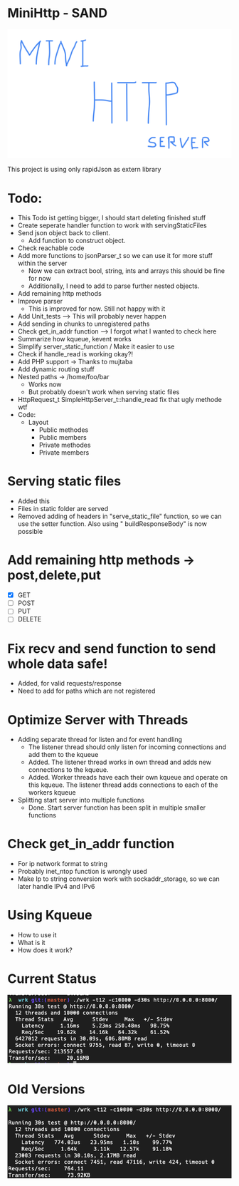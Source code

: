 # MiniHttp - SAND

![](/img/mini.png)

This project is using only rapidJson as extern library

# Todo:
  - This Todo ist getting bigger, I should start deleting finished stuff
  - Create seperate handler function to work with servingStaticFiles
  - Send json object back to client.
    - Add function to construct object.
  - Check reachable code
  - Add more functions to jsonParser_t so we can use it for more stuff within the server
    - Now we can extract bool, string, ints and arrays this should be fine for now
    - Additionally, I need to add to parse further nested objects.
  - Add remaining http methods
  - Improve parser
    - This is improved for now. Still not happy with it
  - Add Unit_tests --> This will probably never happen
  - Add sending in chunks to unregistered paths
  - Check get_in_addr function --> I forgot what I wanted to check here
  - Summarize how kqueue, kevent works
  - Simplify server_static_function / Make it easier to use
  - Check if handle_read is working okay?!
  - Add PHP support -> Thanks to mujtaba
  - Add dynamic routing stuff
  - Nested paths -> /home/foo/bar
    - Works now
    - But probably doesn't work when serving static files
  - HttpRequest_t SimpleHttpServer_t::handle_read fix that ugly methode wtf
  - Code:
    - Layout
      - Public methodes
      - Public members
      - Private methodes
      - Private members


# Serving static files

- Added this
- Files in static folder are served
- Removed adding of headers in "serve_static_file" function, so we can use the setter function. Also using "
  buildResponseBody" is now possible

# Add remaining http methods -> post,delete,put
  - [x] GET
  - [ ] POST
  - [ ] PUT
  - [ ] DELETE

# Fix recv and send function to send whole data safe!

  - Added, for valid requests/response
  - Need to add for paths which are not registered

# Optimize Server with Threads

- Adding separate thread for listen and for event handling
    - The listener thread should only listen for incoming connections and add them to the kqueue
    - Added. The listener thread works in own thread and adds new connections to the kqueue.
    - Added. Worker threads have each their own kqueue and operate on this kqueue. The listener thread adds connections
      to each of the workers kqueue
- Splitting start server into multiple functions
    - Done. Start server function has been split in multiple smaller functions

# Check get_in_addr function

- For ip network format to string
- Probably inet_ntop function is wrongly used
- Make Ip to string conversion work with sockaddr_storage, so we can later handle IPv4 and IPv6

# Using Kqueue

- How to use it
- What is it
- How does it work?


# Current Status

![](/img/Benchmark-Version2.png)

# Old Versions

![](/img/FirstWorkingVersion.png)
